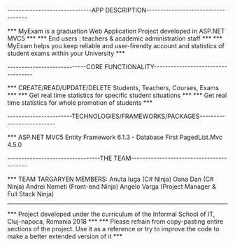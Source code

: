 ------------------------------APP DESCRIPTION-----------------------------------


*** MyExam is a graduation Web Application Project developed in ASP.NET MVC5 ***
*** End users : teachers & academic administration staff ***
*** MyExam helps you keep reliable and user-firendly account and statistics of student exams within your University ***


----------------------------CORE FUNCTIONALITY-----------------------------------


*** CREATE/READ/UPDATE/DELETE Students, Teachers, Courses, Exams ***
*** Get real time statistics for specific student situations ***
*** Get real time statistics for whole promotion of students ***


-----------------------TECHNOLOGIES/FRAMEWORKS/PACKAGES--------------------------


*** ASP.NET MVC5 
    Entity Framework 6.1.3 - Database First
    PagedList.Mvc 4.5.0


---------------------------------THE TEAM-----------------------------------------


*** TEAM TARGARYEN MEMBERS:
    Anuta Iuga (C# Ninja)
    Oana Dan (C# Ninja)
    Andrei Nemeti (Front-end Ninja)
    Angelo Varga (Project Manager & Full Stack Ninja)


----------------------------------------------------------------------------------
    
*** Project developed under the curriculum of the Informal School of IT, Cluj-napoca, Romania 2018 ***
*** Please refrain from copy-pasting entire sections of the project. Use it as a reference or try to improve the code to make a better extended version of it ***
    
